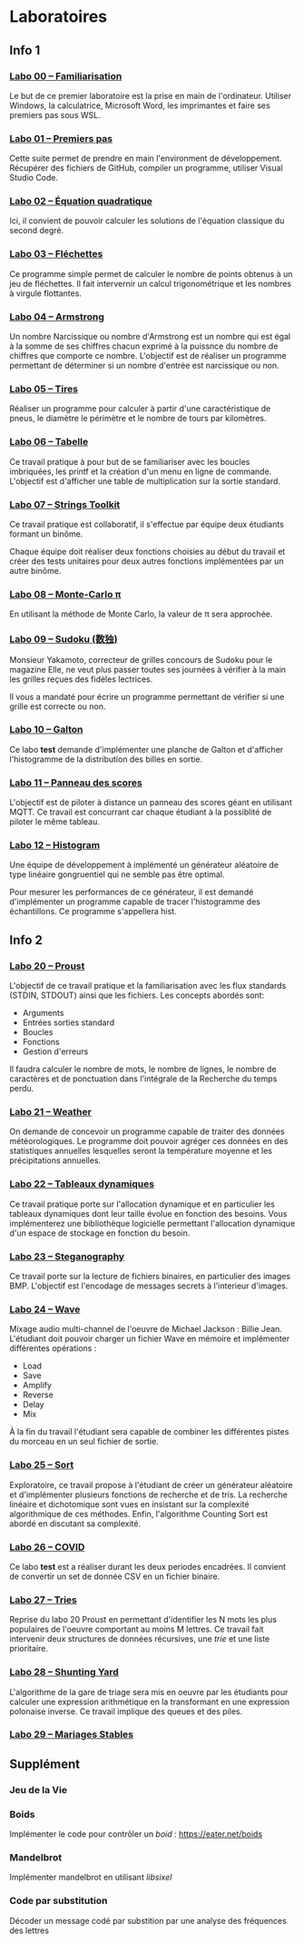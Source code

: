 # Laboratoires

## Info 1

### [Labo 00 – Familiarisation](https://github.com/heig-tin-info/labo-00)

Le but de ce premier laboratoire est la prise en main de l'ordinateur. Utiliser Windows, la calculatrice, Microsoft Word, les imprimantes et faire ses premiers pas sous WSL.

### [Labo 01 – Premiers pas](https://github.com/heig-tin-info/labo-01-first-steps)

Cette suite permet de prendre en main l'environment de développement. Récupérer des fichiers de GitHub, compiler un programme, utiliser Visual Studio Code.

### [Labo 02 – Équation quadratique](https://github.com/heig-tin-info/labo-02-quadratic)

Ici, il convient de pouvoir calculer les solutions de l'équation classique du second degré.

### [Labo 03 – Fléchettes](https://github.com/heig-tin-info/labo-03-darts)

Ce programme simple permet de calculer le nombre de points obtenus à un jeu de fléchettes. Il fait intervernir un calcul trigonométrique et les nombres à virgule flottantes.

### [Labo 04 – Armstrong](https://github.com/heig-tin-info/labo-04-armstrong)

Un nombre Narcissique ou nombre d'Armstrong est un nombre qui est égal à la somme de ses chiffres chacun exprimé à la puissnce du nombre de chiffres que comporte ce nombre. L'objectif est de réaliser un programme permettant de déterminer si un nombre d'entrée est narcissique ou non.

### [Labo 05 – Tires](https://github.com/heig-tin-info/labo-05-tires)

Réaliser un programme pour calculer à partir d'une caractéristique de pneus, le diamètre le périmètre et le nombre de tours par kilomètres. 

### [Labo 06 – Tabelle](https://github.com/heig-tin-info/labo-06-multiplications)

Ce travail pratique à pour but de se familiariser avec les boucles imbriquées, les printf et la création d'un menu en ligne de commande. L'objectif est d'afficher une table de multiplication sur la sortie standard.

### [Labo 07 – Strings Toolkit](https://github.com/heig-tin-info/labo-07-strings)

Ce travail pratique est collaboratif, il s'effectue par équipe deux étudiants formant un binôme.

Chaque équipe doit réaliser deux fonctions choisies au début du travail et créer des tests unitaires pour deux autres fonctions implémentées par un autre binôme.

### [Labo 08 – Monte-Carlo π](https://github.com/heig-tin-info/labo-08-monte-carlo)

En utilisant la méthode de Monte Carlo, la valeur de π sera approchée.

### [Labo 09 – Sudoku (数独)](https://github.com/heig-tin-info/labo-09-sudoku)

Monsieur Yakamoto, correcteur de grilles concours de Sudoku pour le magazine Elle, ne veut plus passer toutes ses journées à vérifier à la main les grilles reçues des fidèles lectrices.

Il vous a mandaté pour écrire un programme permettant de vérifier si une grille est correcte ou non.

### [Labo 10 – Galton](https://github.com/heig-tin-info/labo-10-galton)

Ce labo **test** demande d'implémenter une planche de Galton et d'afficher l'histogramme de la distribution des billes en sortie.

### [Labo 11 – Panneau des scores](https://github.com/heig-tin-info/labo-11-scoreboard)

L'objectif est de piloter à distance un panneau des scores géant en utilisant MQTT. Ce travail est concurrant car chaque étudiant à la possiblité de piloter le même tableau.

### [Labo 12 – Histogram](https://github.com/heig-tin-info/labo-12-histogram)

Une équipe de développement à implémenté un générateur aléatoire de type linéaire gongruentiel qui ne semble pas être optimal.

Pour mesurer les performances de ce générateur, il est demandé d'implémenter un programme capable de tracer l'histogramme des échantillons. Ce programme s'appellera hist.

## Info 2

### [Labo 20 – Proust](https://github.com/heig-tin-info/labo-20-proust)

L'objectif de ce travail pratique et la familiarisation avec les flux standards (STDIN, STDOUT) ainsi que les fichiers. Les concepts abordés sont:

- Arguments
- Entrées sorties standard
- Boucles
- Fonctions
- Gestion d'erreurs

Il faudra calculer le nombre de mots, le nombre de lignes, le nombre de caractères et de ponctuation dans l'intégrale de la Recherche du temps perdu. 

### [Labo 21 – Weather](https://github.com/heig-tin-info/labo-21-weather)

On demande de concevoir un programme capable de traiter des données météorologiques. Le programme doit pouvoir agréger ces données en des statistiques annuelles lesquelles seront la température moyenne et les précipitations annuelles.

### [Labo 22 – Tableaux dynamiques](https://github.com/heig-tin-info/labo-22-dynamic-arrays)

Ce travail pratique porte sur l'allocation dynamique et en particulier les tableaux dynamiques dont leur taille évolue en fonction des besoins. Vous implémenterez une bibliothèque logicielle permettant l'allocation dynamique d'un espace de stockage en fonction du besoin.

### [Labo 23 – Steganography](https://github.com/heig-tin-info/labo-23-steganography)

Ce travail porte sur la lecture de fichiers binaires, en particulier des images BMP. L'objectif est l'encodage de messages secrets à l'interieur d'images.

### [Labo 24 – Wave](https://github.com/heig-tin-info/labo24-wave)

Mixage audio multi-channel de l'oeuvre de Michael Jackson : Billie Jean. L'étudiant doit pouvoir charger un fichier Wave en mémoire et implémenter différentes opérations :

- Load
- Save
- Amplify
- Reverse
- Delay
- Mix

À la fin du travail l'étudiant sera capable de combiner les différentes pistes du morceau en un seul fichier de sortie.

### [Labo 25 – Sort](https://github.com/heig-tin-info/labo-25-sort)

Exploratoire, ce travail propose à l'étudiant de créer un générateur aléatoire et d'implémenter plusieurs fonctions de recherche et de tris. La recherche linéaire et dichotomique sont vues en insistant sur la complexité algorithmique de ces méthodes. Enfin, l'algorithme Counting Sort est abordé en discutant sa complexité.

### [Labo 26 – COVID](https://github.com/heig-tin-info/labo-26-test)

Ce labo **test** est a réaliser durant les deux periodes encadrées. Il convient de convertir un set de donnée CSV en un fichier binaire.

### [Labo 27 – Tries](https://github.com/heig-tin-info/labo-27-tries)

Reprise du labo 20 Proust en permettant d'identifier les N mots les plus populaires de l'oeuvre comportant au moins M lettres. Ce travail fait intervenir deux structures de données récursives, une *trie* et une liste prioritaire.

### [Labo 28 – Shunting Yard](https://github.com/heig-tin-info/labo-28-shunting-yard)

L'algorithme de la gare de triage sera mis en oeuvre par les étudiants pour calculer une expression arithmétique en la transformant en une expression polonaise inverse. Ce travail implique des queues et des piles.

### [Labo 29 – Mariages Stables](https://github.com/heig-tin-info/labo-29-gale-shapley)

## Supplément

### Jeu de la Vie

### Boids

Implémenter le code pour contrôler un *boid* : https://eater.net/boids

### Mandelbrot

Implémenter mandelbrot en utilisant *libsixel*

### Code par substitution

Décoder un message codé par substition par une analyse des fréquences des lettres

